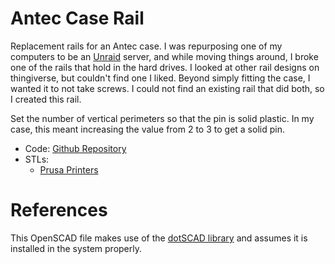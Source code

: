 # Antec Case Rail

Replacement rails for an Antec case.
I was repurposing one of my computers to be an [Unraid](https://unraid.net/) server, and while moving things around, I broke one of the rails that hold in the hard drives.
I looked at other rail designs on thingiverse, but couldn't find one I liked.
Beyond simply fitting the case, I wanted it to not take screws.
I could not find an existing rail that did both, so I created this rail.

Set the number of vertical perimeters so that the pin is solid plastic.
In my case, this meant increasing the value from 2 to 3 to get a solid pin.

- Code: [Github Repository](https://github.com/AnthonyZ71/antec_case_rail)
- STLs:
  - [Prusa Printers](https://www.prusaprinters.org/prints/112341-antec-three-hundred-two-302-35-hdd-rail)

# References 

This OpenSCAD file makes use of the [dotSCAD library](https://github.com/JustinSDK/dotSCAD) and assumes it is installed in the system properly.

